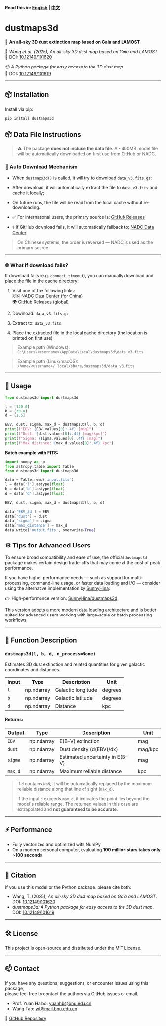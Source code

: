 **Read this in: [English](README.md) | [中文](README.zh-CN.md)**


# dustmaps3d

🌌 **An all-sky 3D dust extinction map based on Gaia and LAMOST**

📄 *Wang et al. (2025),* *An all-sky 3D dust map based on Gaia and LAMOST*  
📌 DOI: [10.12149/101620](https://doi.org/10.12149/101620)

📦 *A Python package for easy access to the 3D dust map*  
📌 DOI: [10.12149/101619](https://nadc.china-vo.org/res/r101619/)

---

## 📦 Installation

Install via pip:

```bash
pip install dustmaps3d
```

## 📦 Data File Instructions

> ⚠️ The package **does not include the data file**. A ~400MB model file will be automatically downloaded on first use from GitHub or NADC.

### 🚀 Auto Download Mechanism

- When `dustmaps3d()` is called, it will try to download `data_v3.fits.gz`;
- After download, it will automatically extract the file to `data_v3.fits` and cache it locally;
- On future runs, the file will be read from the local cache without re-downloading.

- ✅ For international users, the primary source is: [GitHub Releases](https://github.com/Grapeknight/dustmaps3d/releases)
- 🌀 If GitHub download fails, it will automatically fallback to: [NADC Data Center](https://nadc.china-vo.org/res/file_upload/download?id=51939)

> On Chinese systems, the order is reversed — NADC is used as the primary source.

---

### 🌐 What if download fails?

If download fails (e.g. `connect timeout`), you can manually download and place the file in the cache directory:

1. Visit one of the following links:  
   🇨🇳 [NADC Data Center (for China)](https://nadc.china-vo.org/res/r101662/)  
   🌍 [GitHub Releases (global)](https://github.com/Grapeknight/dustmaps3d/releases)

2. Download: `data_v3.fits.gz`
3. Extract to: `data_v3.fits`
4. Place the extracted file in the local cache directory (the location is printed on first use)

> Example path (Windows):  
> `C:\Users\<username>\AppData\Local\dustmaps3d\data_v3.fits`

> Example path (Linux/macOS):  
> `/home/<username>/.local/share/dustmaps3d/data_v3.fits`
 

---

## 🚀 Usage

```python
from dustmaps3d import dustmaps3d

l = [120.0]
b = [30.0]
d = [1.5]

EBV, dust, sigma, max_d = dustmaps3d(l, b, d)
print(f"EBV: {EBV.values[0]:.4f} [mag]")
print(f"Dust: {dust.values[0]:.4f} [mag/kpc]")
print(f"Sigma: {sigma.values[0]:.4f} [mag]")
print(f"Max distance: {max_d.values[0]:.4f} kpc")

```

**Batch example with FITS:**

```python
import numpy as np
from astropy.table import Table
from dustmaps3d import dustmaps3d

data = Table.read('input.fits')   
l = data['l'].astype(float)
b = data['b'].astype(float)
d = data['d'].astype(float)

EBV, dust, sigma, max_d = dustmaps3d(l, b, d)

data['EBV_3d'] = EBV
data['dust'] = dust
data['sigma'] = sigma
data['max_distance'] = max_d
data.write('output.fits', overwrite=True)
```

## ⚙️ Tips for Advanced Users

To ensure broad compatibility and ease of use, the official `dustmaps3d` package makes certain design trade-offs that may come at the cost of peak performance.

If you have higher performance needs — such as support for multi-processing, command-line usage, or faster data loading and I/O — consider using the alternative implementation by [SunnyHina](https://github.com/SunnyHina):

👉 High-performance version: [SunnyHina/dustmaps3d](https://github.com/SunnyHina/dustmaps3d)

This version adopts a more modern data loading architecture and is better suited for advanced users working with large-scale or batch processing workflows.


---


## 🧠 Function Description

### `dustmaps3d(l, b, d, n_process=None)`

Estimates 3D dust extinction and related quantities for given galactic coordinates and distances.

| Input       | Type         | Description                        | Unit     |
|-------------|--------------|------------------------------------|----------|
| `l`         | np.ndarray   | Galactic longitude                 | degrees  |
| `b`         | np.ndarray   | Galactic latitude                  | degrees  |
| `d`         | np.ndarray   | Distance                           | kpc      |

#### Returns:

| Output       | Type         | Description                           | Unit     |
|--------------|--------------|---------------------------------------|----------|
| `EBV`        | np.ndarray   | E(B–V) extinction                     | mag      |
| `dust`       | np.ndarray   | Dust density (d(EBV)/dx)             | mag/kpc  |
| `sigma`      | np.ndarray   | Estimated uncertainty in E(B–V)      | mag      |
| `max_d`      | np.ndarray   | Maximum reliable distance            | kpc      |

> If `d` contains `NaN`, it will be automatically replaced by the maximum reliable distance along that line of sight (`max_d`).
> 
> If the input `d` exceeds `max_d`, it indicates the point lies beyond the model's reliable range. The returned values in this case are extrapolated and **not guaranteed to be accurate**.

---

## ⚡ Performance

- Fully vectorized and optimized with NumPy
- On a modern personal computer, evaluating **100 million stars takes only ~100 seconds**

---


## 📜 Citation

If you use this model or the Python package, please cite both:

- Wang, T. (2025), *An all-sky 3D dust map based on Gaia and LAMOST*. DOI: [10.12149/101620](https://doi.org/10.12149/101620)  
- *dustmaps3d: A Python package for easy access to the 3D dust map*. DOI: [10.12149/101619](https://nadc.china-vo.org/res/r101619/)

---

## 🛠️ License

This project is open-source and distributed under the MIT License.

---

## 📫 Contact

If you have any questions, suggestions, or encounter issues using this package,  
please feel free to contact the authors via GitHub issues or email.

- Prof. Yuan Haibo: yuanhb@bnu.edu.cn  
- Wang Tao: wt@mail.bnu.edu.cn

🔗 [GitHub Repository](https://github.com/Grapeknight/dustmaps3d)